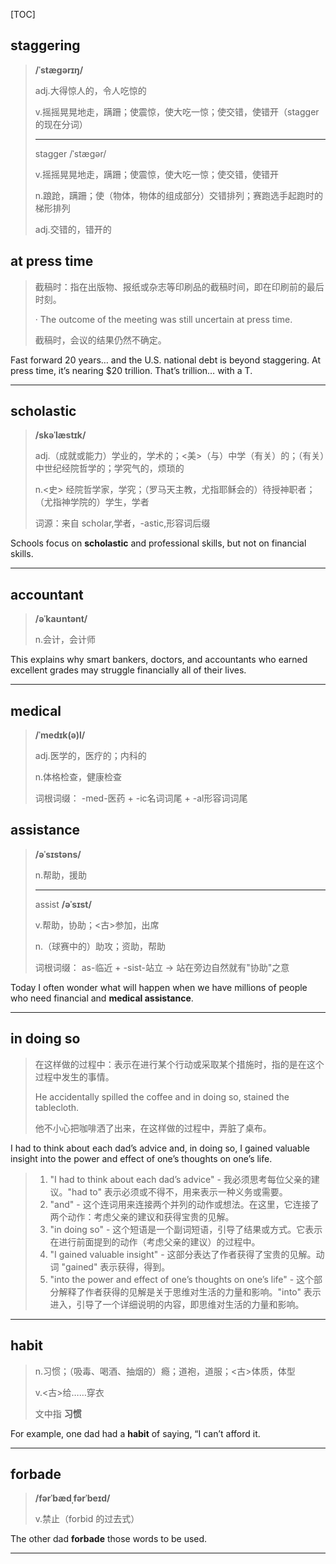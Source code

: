 [TOC]

## staggering

> **/ˈstæɡərɪŋ/**
>
> adj.大得惊人的，令人吃惊的
>
> v.摇摇晃晃地走，蹒跚；使震惊，使大吃一惊；使交错，使错开（stagger 的现在分词）
>
> ---
>
> stagger  /ˈstæɡər/
>
> v.摇摇晃晃地走，蹒跚；使震惊，使大吃一惊；使交错，使错开
>
> n.踉跄，蹒跚；使（物体，物体的组成部分）交错排列；赛跑选手起跑时的梯形排列
>
> adj.交错的，错开的

## at press time

> 截稿时：指在出版物、报纸或杂志等印刷品的截稿时间，即在印刷前的最后时刻。
>
> · The outcome of the meeting was still uncertain at press time.
>
> 截稿时，会议的结果仍然不确定。

Fast forward 20 years… and the U.S. national debt is beyond staggering. At press time, it’s nearing $20 trillion. That’s trillion… with a T.

---

## scholastic

> **/skəˈlæstɪk/**
>
> adj.（成就或能力）学业的，学术的；<美>（与）中学（有关）的；（有关）中世纪经院哲学的；学究气的，烦琐的
>
> n.<史> 经院哲学家，学究；（罗马天主教，尤指耶稣会的）待授神职者；（尤指神学院的）学生，学者
>
> 词源：来自 scholar,学者，-astic,形容词后缀

Schools focus on **scholastic** and professional skills, but not on financial skills.

---

## accountant

> **/əˈkaʊntənt/**
>
> n.会计，会计师

This explains why smart bankers, doctors, and accountants who earned excellent grades may struggle financially all of their lives.

---

## medical

> **/ˈmedɪk(ə)l/**
>
> adj.医学的，医疗的；内科的
>
> n.体格检查，健康检查
>
> 词根词缀： -med-医药 + -ic名词词尾 + -al形容词词尾

## assistance

> **/əˈsɪstəns/**
>
> n.帮助，援助
>
> ---
>
> assist **/əˈsɪst/**
>
> v.帮助，协助；<古>参加，出席
>
> n.（球赛中的）助攻；资助，帮助
>
> 词根词缀： as-临近 + -sist-站立 → 站在旁边自然就有"协助"之意

Today I often wonder what will happen when we have millions of people who need financial and **medical assistance**.

---

## in doing so

> 在这样做的过程中：表示在进行某个行动或采取某个措施时，指的是在这个过程中发生的事情。
>
> He accidentally spilled the coffee and in doing so, stained the tablecloth.
>
> 他不小心把咖啡洒了出来，在这样做的过程中，弄脏了桌布。

I had to think about each dad’s advice and, in doing so, I gained valuable insight into the power and effect of one’s thoughts on one’s life. 

> 1. "I had to think about each dad’s advice" - 我必须思考每位父亲的建议。"had to" 表示必须或不得不，用来表示一种义务或需要。
> 2. "and" - 这个连词用来连接两个并列的动作或想法。在这里，它连接了两个动作：考虑父亲的建议和获得宝贵的见解。
> 3. "in doing so" - 这个短语是一个副词短语，引导了结果或方式。它表示在进行前面提到的动作（考虑父亲的建议）的过程中。
> 4. "I gained valuable insight" - 这部分表达了作者获得了宝贵的见解。动词 "gained" 表示获得，得到。
> 5. "into the power and effect of one’s thoughts on one’s life" - 这个部分解释了作者获得的见解是关于思维对生活的力量和影响。"into" 表示进入，引导了一个详细说明的内容，即思维对生活的力量和影响。

---

## habit

> n.习惯；（吸毒、喝酒、抽烟的）瘾；道袍，道服；<古>体质，体型
>
> v.<古>给……穿衣
>
> 文中指 **习惯**

For example, one dad had a **habit** of saying, “I can’t afford it.

---

## forbade

> **/fərˈbædˌfərˈbeɪd/**
>
> v.禁止（forbid 的过去式）

The other dad **forbade** those words to be used.

---

## 